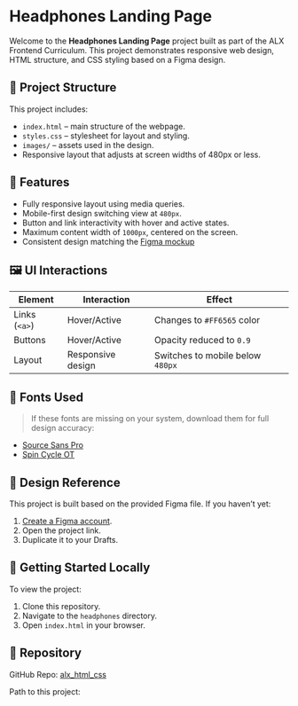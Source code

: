 # Headphones Landing Page

Welcome to the **Headphones Landing Page** project built as part of the ALX Frontend Curriculum. This project demonstrates responsive web design, HTML structure, and CSS styling based on a Figma design.

## 📁 Project Structure

This project includes:
- `index.html` – main structure of the webpage.
- `styles.css` – stylesheet for layout and styling.
- `images/` – assets used in the design.
- Responsive layout that adjusts at screen widths of 480px or less.

## 🎯 Features

- Fully responsive layout using media queries.
- Mobile-first design switching view at `480px`.
- Button and link interactivity with hover and active states.
- Maximum content width of `1000px`, centered on the screen.
- Consistent design matching the [Figma mockup](https://www.figma.com/file/...)

## 🖼️ UI Interactions

| Element         | Interaction       | Effect                     |
|----------------|-------------------|----------------------------|
| Links (`<a>`)  | Hover/Active      | Changes to `#FF6565` color |
| Buttons        | Hover/Active      | Opacity reduced to `0.9`   |
| Layout         | Responsive design | Switches to mobile below `480px` |

## 🧩 Fonts Used

> If these fonts are missing on your system, download them for full design accuracy:

- [Source Sans Pro](https://fonts.google.com/specimen/Source+Sans+Pro)
- [Spin Cycle OT](https://www.dafont.com/spin-cycle.font)

## 📐 Design Reference

This project is built based on the provided Figma file. If you haven’t yet:
1. [Create a Figma account](https://figma.com).
2. Open the project link.
3. Duplicate it to your Drafts.

## 🚀 Getting Started Locally

To view the project:
1. Clone this repository.
2. Navigate to the `headphones` directory.
3. Open `index.html` in your browser.

## 📁 Repository

GitHub Repo: [alx_html_css](https://github.com/mogbojuri-s/alx_html_css)

Path to this project:
